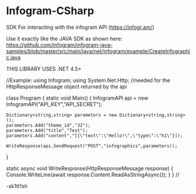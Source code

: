 # Infogram-CSharp
SDK For interacting with the infogram API (https://infogr.am/)

Use it exactly like the JAVA SDK as shown here:
https://github.com/infogram/infogram-java-samples/blob/master/src/main/java/net/infogram/example/CreateInfographic.java

THIS LIBRARY USES .NET 4.5+

//Example:
using Infogram;
using System.Net.Http; //needed for the HttpResponseMessage object returned by the api

class Program
{
  static void Main()
  {
    InfogramAPI api = new InfogramAPI("API_KEY","API_SECRET");
    
    Dictionary<string,string> parameters = new Dictionary<string,string>();
    parameters.Add("theme_id","32");
    parameters.Add("title","Test");
    parameters.Add("content","[{\"text\":\"Hello!\",\"type\":\"h1\"}]);
    
    WriteResponse(api.SendRequest("POST","infographics",parameters));
    
  }
  
  static async void WriteResponse(HttpResponseMessage response)
  {
    Console.WriteLine(await response.Content.ReadAsStringAsync());
  }
}
//

-sk1tt1sh
